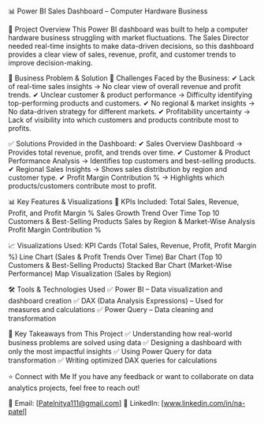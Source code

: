 📊 Power BI Sales Dashboard – Computer Hardware Business

🚀 Project Overview
This Power BI dashboard was built to help a computer hardware business struggling with market fluctuations. The Sales Director needed real-time insights to make data-driven decisions, so this dashboard provides a clear view of sales, revenue, profit, and customer trends to improve decision-making.

📌 Business Problem & Solution
🔴 Challenges Faced by the Business:
✔ Lack of real-time sales insights → No clear view of overall revenue and profit trends.
✔ Unclear customer & product performance → Difficulty identifying top-performing products and customers.
✔ No regional & market insights → No data-driven strategy for different markets.
✔ Profitability uncertainty → Lack of visibility into which customers and products contribute most to profits.

✅ Solutions Provided in the Dashboard:
✔ Sales Overview Dashboard → Provides total revenue, profit, and trends over time.
✔ Customer & Product Performance Analysis → Identifies top customers and best-selling products.
✔ Regional Sales Insights → Shows sales distribution by region and customer type.
✔ Profit Margin Contribution % → Highlights which products/customers contribute most to profit.

📊 Key Features & Visualizations
📌 KPIs Included:
Total Sales, Revenue, Profit, and Profit Margin %
Sales Growth Trend Over Time
Top 10 Customers & Best-Selling Products
Sales by Region & Market-Wise Analysis
Profit Margin Contribution %

📈 Visualizations Used:
KPI Cards (Total Sales, Revenue, Profit, Profit Margin %)
Line Chart (Sales & Profit Trends Over Time)
Bar Chart (Top 10 Customers & Best-Selling Products)
Stacked Bar Chart (Market-Wise Performance)
Map Visualization (Sales by Region)

🛠 Tools & Technologies Used
✅ Power BI – Data visualization and dashboard creation
✅ DAX (Data Analysis Expressions) – Used for measures and calculations
✅ Power Query – Data cleaning and transformation

🎯 Key Takeaways from This Project
✅ Understanding how real-world business problems are solved using data
✅ Designing a dashboard with only the most impactful insights
✅ Using Power Query for data transformation
✅ Writing optimized DAX queries for calculations

⭐ Connect with Me
If you have any feedback or want to collaborate on data analytics projects, feel free to reach out!

📧 Email: [Patelnitya111@gmail.com]
💼 LinkedIn: [www.linkedin.com/in/na-patel]

